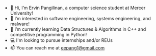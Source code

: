 - 👋 Hi, I’m Ervin Pangilinan, a computer science student at Mercer University!
- 👀 I’m interested in software engineering, systems engineering, and malware!
- 🌱 I’m currently learning Data Structures & Algorithms in C++ and competitive programming in Python!
- 💻 I'm looking to pursue internships and/or REUs
- 📫 You can reach me at eepang1@gmail.com

<!---
ervinp2002/ervinp2002 is a ✨ special ✨ repository because its `README.md` (this file) appears on your GitHub profile.
You can click the Preview link to take a look at your changes.
--->
